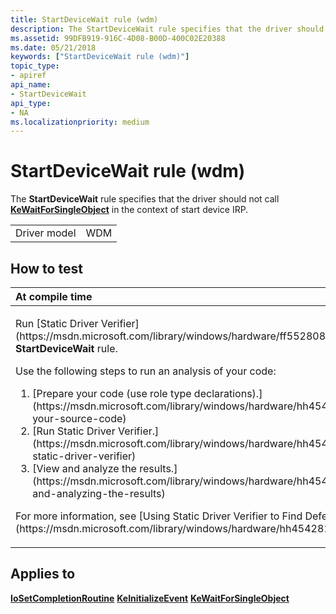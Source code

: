 ```yaml
---
title: StartDeviceWait rule (wdm)
description: The StartDeviceWait rule specifies that the driver should not call KeWaitForSingleObject in the context of start device IRP.
ms.assetid: 99DFB919-916C-4D08-B00D-400C02E20388
ms.date: 05/21/2018
keywords: ["StartDeviceWait rule (wdm)"]
topic_type:
- apiref
api_name:
- StartDeviceWait
api_type:
- NA
ms.localizationpriority: medium
---
```


# StartDeviceWait rule (wdm)


The **StartDeviceWait** rule specifies that the driver should not call [**KeWaitForSingleObject**](https://msdn.microsoft.com/library/windows/hardware/ff553350) in the context of start device IRP.

|              |     |
|--------------|-----|
| Driver model | WDM |

How to test
-----------

<table>
<colgroup>
<col width="100%" />
</colgroup>
<thead>
<tr class="header">
<th align="left">At compile time</th>
</tr>
</thead>
<tbody>
<tr class="odd">
<td align="left"><p>Run [Static Driver Verifier](https://msdn.microsoft.com/library/windows/hardware/ff552808) and specify the <strong>StartDeviceWait</strong> rule.</p>
Use the following steps to run an analysis of your code:
<ol>
<li>[Prepare your code (use role type declarations).](https://msdn.microsoft.com/library/windows/hardware/hh454281#preparing-your-source-code)</li>
<li>[Run Static Driver Verifier.](https://msdn.microsoft.com/library/windows/hardware/hh454281#running-static-driver-verifier)</li>
<li>[View and analyze the results.](https://msdn.microsoft.com/library/windows/hardware/hh454281#viewing-and-analyzing-the-results)</li>
</ol>
<p>For more information, see [Using Static Driver Verifier to Find Defects in Drivers](https://msdn.microsoft.com/library/windows/hardware/hh454281).</p></td>
</tr>
</tbody>
</table>

Applies to
----------

[**IoSetCompletionRoutine**](https://msdn.microsoft.com/library/windows/hardware/ff549679)
[**KeInitializeEvent**](https://msdn.microsoft.com/library/windows/hardware/ff552137)
[**KeWaitForSingleObject**](https://msdn.microsoft.com/library/windows/hardware/ff553350)
 

 





